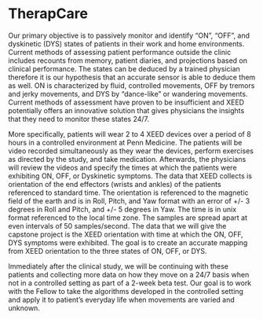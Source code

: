 # TherapCare

Our primary objective is to passively monitor and identify “ON”, “OFF”, and dyskinetic (DYS) states of patients in their work and home environments. Current methods of assessing patient performance outside the clinic includes recounts from memory, patient diaries, and projections based on clinical performance. The states can be deduced by a trained physician therefore it is our hypothesis that an accurate sensor is able to deduce them as well. ON is characterized by fluid, controlled movements, OFF by tremors and jerky movements, and DYS by “dance-like” or wandering movements. Current methods of assessment have proven to be insufficient and XEED potentially offers an innovative solution that gives physicians the insights that they need to monitor these states 24/7.

More specifically, patients will wear 2 to 4 XEED devices over a period of 8 hours in a controlled environment at Penn Medicine. The patients will be video recorded simultaneously as they wear the devices, perform exercises as directed by the study, and take medication. Afterwards, the physicians will review the videos and specify the times at which the patients were exhibiting ON, OFF, or Dyskinetic symptoms. The data that XEED collects is orientation of the end effectors (wrists and ankles) of the patients referenced to standard time. The orientation is referenced to the magnetic field of the earth and is in Roll, Pitch, and Yaw format with an error of +/- 3 degrees in Roll and Pitch, and +/- 5 degrees in Yaw. The time is in unix format referenced to the local time zone. The samples are spread apart at even intervals of 50 samples/second. The data that we will give the capstone project is the XEED orientation with time at which the ON, OFF, DYS symptoms were exhibited. The goal is to create an accurate mapping from XEED orientation to the three states of ON, OFF, or DYS.

Immediately after the clinical study, we will be continuing with these patients and collecting
more data on how they move on a 24/7 basis when not in a controlled setting as part of a 2-week beta test. Our goal is to work with the Fellow to take the algorithms developed in the controlled setting and apply it to patient’s everyday life when movements are varied and unknown.
